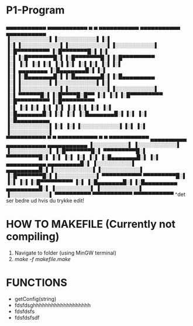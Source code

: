 # P1-Program


 ▄▄▄▄▄▄▄▄▄▄▄  ▄▄▄▄▄▄▄▄▄▄▄  ▄         ▄  ▄▄▄▄▄▄▄▄▄▄▄  ▄▄▄▄▄▄▄▄▄▄▄  ▄▄▄▄▄▄▄▄▄▄▄      
▐░░░░░░░░░░░▌▐░░░░░░░░░░░▌▐░▌       ▐░▌▐░░░░░░░░░░░▌▐░░░░░░░░░░░▌▐░░░░░░░░░░░▌     
▐░█▀▀▀▀▀▀▀▀▀ ▐░█▀▀▀▀▀▀▀█░▌▐░▌       ▐░▌▐░█▀▀▀▀▀▀▀█░▌▐░█▀▀▀▀▀▀▀█░▌▐░█▀▀▀▀▀▀▀▀▀      
▐░▌          ▐░▌       ▐░▌▐░▌       ▐░▌▐░▌       ▐░▌▐░▌       ▐░▌▐░▌               
▐░▌ ▄▄▄▄▄▄▄▄ ▐░█▄▄▄▄▄▄▄█░▌▐░▌       ▐░▌▐░█▄▄▄▄▄▄▄█░▌▐░█▄▄▄▄▄▄▄█░▌▐░█▄▄▄▄▄▄▄▄▄      
▐░▌▐░░░░░░░░▌▐░░░░░░░░░░░▌▐░▌       ▐░▌▐░░░░░░░░░░░▌▐░░░░░░░░░░░▌▐░░░░░░░░░░░▌     
▐░▌ ▀▀▀▀▀▀█░▌▐░█▀▀▀▀█░█▀▀ ▐░▌       ▐░▌▐░█▀▀▀▀▀▀▀▀▀ ▐░█▀▀▀▀▀▀▀▀▀ ▐░█▀▀▀▀▀▀▀▀▀      
▐░▌       ▐░▌▐░▌     ▐░▌  ▐░▌       ▐░▌▐░▌          ▐░▌          ▐░▌               
▐░█▄▄▄▄▄▄▄█░▌▐░▌      ▐░▌ ▐░█▄▄▄▄▄▄▄█░▌▐░▌          ▐░▌          ▐░█▄▄▄▄▄▄▄▄▄      
▐░░░░░░░░░░░▌▐░▌       ▐░▌▐░░░░░░░░░░░▌▐░▌          ▐░▌          ▐░░░░░░░░░░░▌     
 ▀▀▀▀▀▀▀▀▀▀▀  ▀         ▀  ▀▀▀▀▀▀▀▀▀▀▀  ▀            ▀            ▀▀▀▀▀▀▀▀▀▀▀ 
  ▄▄▄▄▄▄▄▄▄▄   ▄▄▄▄▄▄▄▄▄▄▄               ▄▄▄▄▄▄▄▄▄▄▄ 
▐░░░░░░░░░░▌ ▐░░░░░░░░░░░▌             ▐░░░░░░░░░░░▌
▐░█▀▀▀▀▀▀▀█░▌ ▀▀▀▀▀▀▀▀▀█░▌              ▀▀▀▀▀▀▀▀▀█░▌
▐░▌       ▐░▌          ▐░▌                       ▐░▌
▐░█▄▄▄▄▄▄▄█░▌          ▐░▌ ▄▄▄▄▄▄▄▄▄▄▄  ▄▄▄▄▄▄▄▄▄█░▌
▐░░░░░░░░░░▌  ▄▄▄▄▄▄▄▄▄█░▌▐░░░░░░░░░░░▌▐░░░░░░░░░░░▌
▐░█▀▀▀▀▀▀▀█░▌▐░░░░░░░░░░░▌ ▀▀▀▀▀▀▀▀▀▀▀  ▀▀▀▀▀▀▀▀▀█░▌
▐░▌       ▐░▌▐░█▀▀▀▀▀▀▀▀▀                        ▐░▌
▐░█▄▄▄▄▄▄▄█░▌▐░█▄▄▄▄▄▄▄▄▄               ▄▄▄▄▄▄▄▄▄█░▌
▐░░░░░░░░░░▌ ▐░░░░░░░░░░░▌             ▐░░░░░░░░░░░▌
 ▀▀▀▀▀▀▀▀▀▀   ▀▀▀▀▀▀▀▀▀▀▀               ▀▀▀▀▀▀▀▀▀▀▀ 
^det ser bedre ud hvis du trykke edit!

# HOW TO MAKEFILE (Currently not compiling)
  1. Navigate to folder (using MinGW terminal)
  2. _make -f makefile.make_
 
# FUNCTIONS
  - getConfig(string) <br>
  - fdsfdsghhhhhhhhhhhhhhhhhhh
  -  fdsfdsfs
  - fdsfdsfsdf
